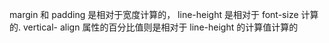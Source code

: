 margin 和 padding 是相对于宽度计算的，
line-height 是相对于 font-size 计算的. vertical- align 属性的百分比值则是相对于 line-height 的计算值计算的